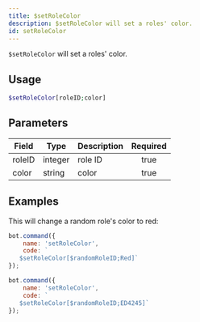 ```yaml
---
title: $setRoleColor
description: $setRoleColor will set a roles' color.
id: setRoleColor
---
```


`$setRoleColor` will set a roles' color.

## Usage

```php
$setRoleColor[roleID;color]
```

## Parameters 

| Field  | Type    | Description | Required |
|--------|---------|-------------|:--------:|
| roleID | integer | role ID     |   true   |
| color  | string  | color       |   true   |

## Examples

This will change a random role's color to red:

```javascript
bot.command({
    name: 'setRoleColor',
    code: `
   $setRoleColor[$randomRoleID;Red]`
});
```

```javascript
bot.command({
    name: 'setRoleColor',
    code: `
   $setRoleColor[$randomRoleID;ED4245]`
});
```